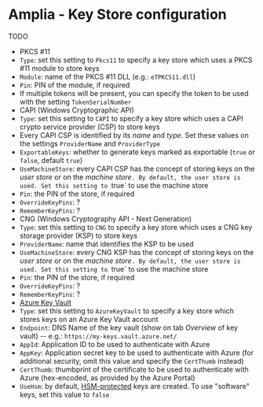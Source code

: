 ﻿# Amplia - Key Store configuration

TODO

* PKCS #11
* `Type`: set this setting to `Pkcs11` to specify a key store which uses a PKCS #11 module to store keys
* `Module`: name of the PKCS #11 DLL (e.g.: `eTPKCS11.dll`)
* `Pin`: PIN of the module, if required
* If multiple tokens will be present, you can specify the token to be used with the setting `TokenSerialNumber`
* CAPI (Windows Cryptographic API)
* `Type`: set this setting to `CAPI` to specify a key store which uses a CAPI crypto service provider (CSP) to store keys
* Every CAPI CSP is identified by its *name* and *type*. Set these values on the settings `ProviderName` and `ProviderType`
* `ExportableKeys`: whether to generate keys marked as exportable (`true` or `false`, default `true`)
* `UseMachineStore`: every CAPI CSP has the concept of storing keys on the *user store* or on the *machine store*`. By default, the
    user store is used. Set this setting to `true` to use the machine store
* `Pin`: the PIN of the store, if required
* `OverrideKeyPins`: ?
* `RememberKeyPins`: ?
* CNG (Windows Cryptography API - Next Generation)
* `Type`: set this setting to `CNG` to specify a key store which uses a CNG key storage provider (KSP) to store keys
* `ProviderName`: name that identifies the KSP to be used
* `UseMachineStore`: every CNG KSP has the concept of storing keys on the *user store* or on the *machine store*`. By default, the
    user store is used. Set this setting to `true` to use the machine store
* `Pin`: the PIN of the store, if required
* `OverrideKeyPins`: ?
* `RememberKeyPins`: ?
* [Azure Key Vault](https://azure.microsoft.com/en-in/services/key-vault/)
* `Type`: set this setting to `AzureKeyVault` to specify a key store which stores keys on an Azure Key Vault account
* `Endpoint`: DNS Name of the key vault (show on tab *Overview* of key vault) -- e.g.: `https://my-keys.vault.azure.net/`
* `AppId`: Application ID to be used to authenticate with Azure
* `AppKey`: Application secret key to be used to authenticate with Azure (for additional security, omit this value and specify the `CertThumb` instead)
* `CertThumb`: thumbprint of the certificate to be used to authenticate with Azure (hex-encoded, as provided by the Azure Portal)
* `UseHsm`: by default, [HSM-protected](https://docs.microsoft.com/en-us/azure/key-vault/key-vault-hsm-protected-keys) keys are created. To use "software"
	keys, set this value to `false`
